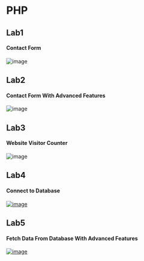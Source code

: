 # PHP
## Lab1
#### Contact Form
![image](https://user-images.githubusercontent.com/81237428/224558985-600b9a6b-fb15-41e1-9f92-93391b545252.png)

## Lab2
#### Contact Form With Advanced Features
![image](https://user-images.githubusercontent.com/81237428/224560374-6304de84-f949-4ddc-b8ce-78504db8af33.png)

## Lab3
#### Website Visitor Counter
![image](https://user-images.githubusercontent.com/81237428/224559147-9bb38547-89a7-4fe7-971c-48f8e5f3185d.png)

## Lab4
#### Connect to Database

[![image](https://user-images.githubusercontent.com/81237428/225902591-29631054-5d24-4709-b260-f40cb22b11ae.png)](https://user-images.githubusercontent.com/81237428/225905548-4a77976b-436f-44cc-9839-4bbdbc04fbf3.mp4)

## Lab5
#### Fetch Data From Database With Advanced Features

[![image](https://user-images.githubusercontent.com/81237428/225963262-0ebf85cc-d98e-49e9-b40e-638ef10cec69.png)](https://user-images.githubusercontent.com/81237428/225963397-54cf69f6-a2af-4f60-99e1-98b94b3d34c3.mp4)










